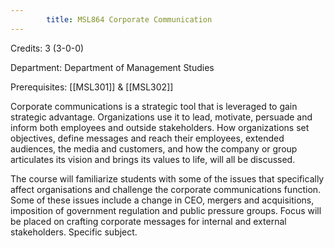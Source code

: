 ```yaml
---
        title: MSL864 Corporate Communication
---
```

Credits: 3 (3-0-0)

Department: Department of Management Studies

Prerequisites: [[MSL301]] & [[MSL302]]

Corporate communications is a strategic tool that is leveraged to gain strategic advantage. Organizations use it to lead, motivate, persuade and inform both employees and outside stakeholders. How organizations set objectives, define messages and reach their employees, extended audiences, the media and customers, and how the company or group articulates its vision and brings its values to life, will all be discussed.

The course will familiarize students with some of the issues that specifically affect organisations and challenge the corporate communications function. Some of these issues include a change in CEO, mergers and acquisitions, imposition of government regulation and public pressure groups. Focus will be placed on crafting corporate messages for internal and external stakeholders. Specific subject.